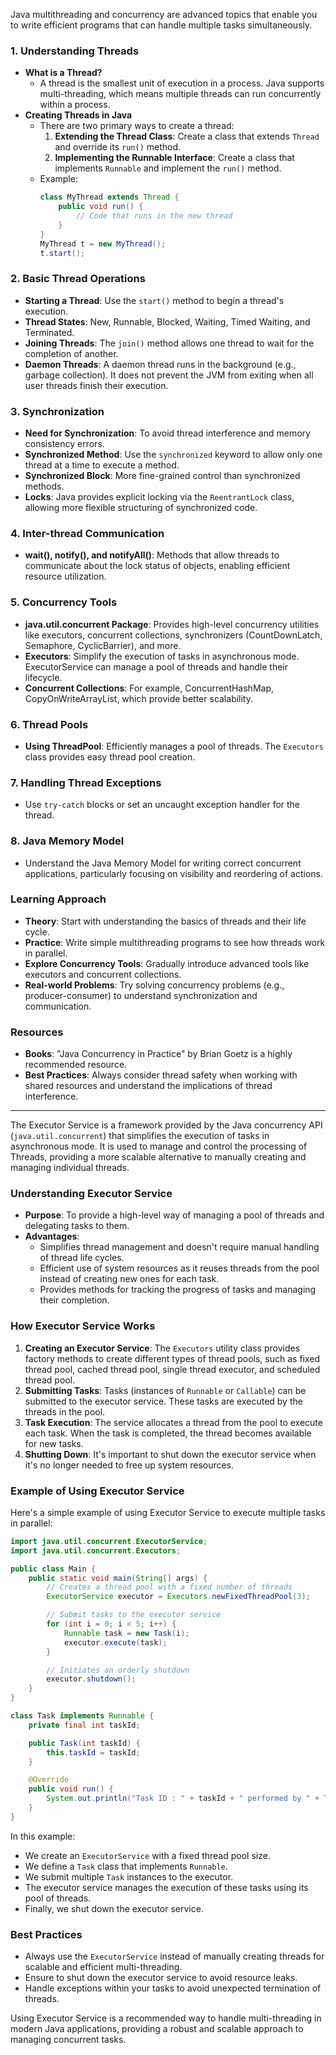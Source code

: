 Java multithreading and concurrency are advanced topics that enable you to write efficient programs that can handle multiple tasks simultaneously. 

### 1. **Understanding Threads**
   - **What is a Thread?**
     - A thread is the smallest unit of execution in a process. Java supports multi-threading, which means multiple threads can run concurrently within a process.
   - **Creating Threads in Java**
     - There are two primary ways to create a thread:
       1. **Extending the Thread Class**: Create a class that extends `Thread` and override its `run()` method.
       2. **Implementing the Runnable Interface**: Create a class that implements `Runnable` and implement the `run()` method.
     - Example:
       ```java
       class MyThread extends Thread {
           public void run() {
               // Code that runs in the new thread
           }
       }
       MyThread t = new MyThread();
       t.start();
       ```

### 2. **Basic Thread Operations**
   - **Starting a Thread**: Use the `start()` method to begin a thread's execution.
   - **Thread States**: New, Runnable, Blocked, Waiting, Timed Waiting, and Terminated.
   - **Joining Threads**: The `join()` method allows one thread to wait for the completion of another.
   - **Daemon Threads**: A daemon thread runs in the background (e.g., garbage collection). It does not prevent the JVM from exiting when all user threads finish their execution.

### 3. **Synchronization**
   - **Need for Synchronization**: To avoid thread interference and memory consistency errors.
   - **Synchronized Method**: Use the `synchronized` keyword to allow only one thread at a time to execute a method.
   - **Synchronized Block**: More fine-grained control than synchronized methods.
   - **Locks**: Java provides explicit locking via the `ReentrantLock` class, allowing more flexible structuring of synchronized code.

### 4. **Inter-thread Communication**
   - **wait(), notify(), and notifyAll()**: Methods that allow threads to communicate about the lock status of objects, enabling efficient resource utilization.

### 5. **Concurrency Tools**
   - **java.util.concurrent Package**: Provides high-level concurrency utilities like executors, concurrent collections, synchronizers (CountDownLatch, Semaphore, CyclicBarrier), and more.
   - **Executors**: Simplify the execution of tasks in asynchronous mode. ExecutorService can manage a pool of threads and handle their lifecycle.
   - **Concurrent Collections**: For example, ConcurrentHashMap, CopyOnWriteArrayList, which provide better scalability.

### 6. **Thread Pools**
   - **Using ThreadPool**: Efficiently manages a pool of threads. The `Executors` class provides easy thread pool creation.

### 7. **Handling Thread Exceptions**
   - Use `try-catch` blocks or set an uncaught exception handler for the thread.

### 8. **Java Memory Model**
   - Understand the Java Memory Model for writing correct concurrent applications, particularly focusing on visibility and reordering of actions.

### Learning Approach
- **Theory**: Start with understanding the basics of threads and their life cycle.
- **Practice**: Write simple multithreading programs to see how threads work in parallel.
- **Explore Concurrency Tools**: Gradually introduce advanced tools like executors and concurrent collections.
- **Real-world Problems**: Try solving concurrency problems (e.g., producer-consumer) to understand synchronization and communication.

### Resources
- **Books**: "Java Concurrency in Practice" by Brian Goetz is a highly recommended resource.
- **Best Practices**: Always consider thread safety when working with shared resources and understand the implications of thread interference.

---

The Executor Service is a framework provided by the Java concurrency API (`java.util.concurrent`) that simplifies the execution of tasks in asynchronous mode. It is used to manage and control the processing of Threads, providing a more scalable alternative to manually creating and managing individual threads.

### Understanding Executor Service
- **Purpose**: To provide a high-level way of managing a pool of threads and delegating tasks to them.
- **Advantages**:
  - Simplifies thread management and doesn't require manual handling of thread life cycles.
  - Efficient use of system resources as it reuses threads from the pool instead of creating new ones for each task.
  - Provides methods for tracking the progress of tasks and managing their completion.

### How Executor Service Works
1. **Creating an Executor Service**: The `Executors` utility class provides factory methods to create different types of thread pools, such as fixed thread pool, cached thread pool, single thread executor, and scheduled thread pool.
2. **Submitting Tasks**: Tasks (instances of `Runnable` or `Callable`) can be submitted to the executor service. These tasks are executed by the threads in the pool.
3. **Task Execution**: The service allocates a thread from the pool to execute each task. When the task is completed, the thread becomes available for new tasks.
4. **Shutting Down**: It's important to shut down the executor service when it's no longer needed to free up system resources.

### Example of Using Executor Service
Here's a simple example of using Executor Service to execute multiple tasks in parallel:

```java
import java.util.concurrent.ExecutorService;
import java.util.concurrent.Executors;

public class Main {
    public static void main(String[] args) {
        // Creates a thread pool with a fixed number of threads
        ExecutorService executor = Executors.newFixedThreadPool(3);

        // Submit tasks to the executor service
        for (int i = 0; i < 5; i++) {
            Runnable task = new Task(i);
            executor.execute(task);
        }

        // Initiates an orderly shutdown
        executor.shutdown();
    }
}

class Task implements Runnable {
    private final int taskId;

    public Task(int taskId) {
        this.taskId = taskId;
    }

    @Override
    public void run() {
        System.out.println("Task ID : " + taskId + " performed by " + Thread.currentThread().getName());
    }
}
```

In this example:
- We create an `ExecutorService` with a fixed thread pool size.
- We define a `Task` class that implements `Runnable`.
- We submit multiple `Task` instances to the executor.
- The executor service manages the execution of these tasks using its pool of threads.
- Finally, we shut down the executor service.

### Best Practices
- Always use the `ExecutorService` instead of manually creating threads for scalable and efficient multi-threading.
- Ensure to shut down the executor service to avoid resource leaks.
- Handle exceptions within your tasks to avoid unexpected termination of threads.

Using Executor Service is a recommended way to handle multi-threading in modern Java applications, providing a robust and scalable approach to managing concurrent tasks.